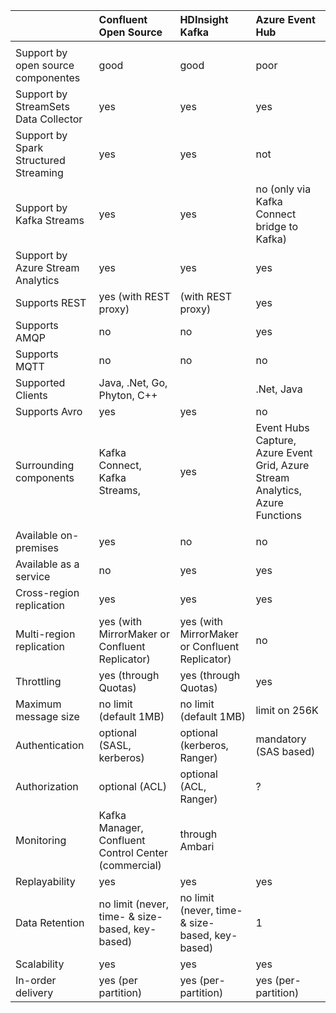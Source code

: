 |   | Confluent Open Source   | HDInsight Kafka | Azure Event Hub |
|:------------- |:---------------|:-------------|:-------------|
|              |         |            |               |
| Support by open source componentes | good | good      |            poor |
| Support by StreamSets Data Collector | yes | yes      |            yes |
| Support by Spark Structured Streaming | yes | yes       |            not |
| Support by Kafka Streams | yes | yes       |  no (only via Kafka Connect bridge to Kafka) |
| Support by Azure Stream Analytics | yes | yes       |  yes |
| Supports REST | yes (with REST proxy)  | (with REST proxy) | yes |
| Supports AMQP | no  | no | yes |
| Supports MQTT | no  | no | no |
| Supported Clients       | Java, .Net, Go, Phyton, C++ | | .Net, Java |
| Supports Avro       | yes| yes | no |
| Surrounding components       | Kafka Connect, Kafka Streams, | yes | Event Hubs Capture, Azure Event Grid, Azure Stream Analytics, Azure Functions|
|              |         |            |               |
| Available on-premises | yes        | no |           no |
| Available as a service | no        | yes |       yes |
| Cross-region replication | yes | yes | yes | 
| Multi-region replication | yes (with MirrorMaker or Confluent Replicator) | yes (with MirrorMaker or Confluent Replicator) | no | 
| Throttling | yes (through Quotas) | yes (through Quotas) | yes | 
| Maximum message size | no limit (default 1MB) | no limit (default 1MB) | limit on 256K | 
| Authentication | optional (SASL, kerberos) | optional (kerberos, Ranger) | mandatory (SAS based) |
| Authorization | optional (ACL) | optional (ACL, Ranger) | ? |
| Monitoring | Kafka Manager, Confluent Control Center (commercial) | through Ambari |  |
| Replayability | yes | yes | yes |
| Data Retention | no limit (never, time- & size-based, key-based) | no limit  (never, time- & size-based, key-based) | 1|
| Scalability | yes | yes | yes |
| In-order delivery | yes (per partition) | yes (per-partition) | yes (per-partition) |

 
